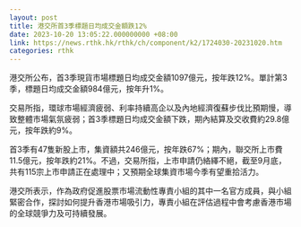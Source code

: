 ```yaml
---
layout: post
title: 港交所首3季標題日均成交金額跌12%
date: 2023-10-20 13:05:22.000000000 +08:00
link: https://news.rthk.hk/rthk/ch/component/k2/1724030-20231020.htm
categories: rthk
---
```


港交所公布，首3季現貨市場標題日均成交金額1097億元，按年跌12%。單計第3季，標題日均成交金額984億元，按年升1%。

交易所指，環球市場經濟疲弱、利率持續高企以及內地經濟復蘇步伐比預期慢，導致整體市場氣氛疲弱；首3季標題日均成交金額下跌，期內結算及交收費約29.8億元，按年跌約9%。

首3季有47隻新股上市，集資額共246億元，按年跌67%；期內，聯交所上市費11.5億元，按年跌約21%。不過，交易所指，上市申請仍絡繹不絕，截至9月底，共有115宗上市申請正在處理中；又預期全球集資市場今季有望重拾活力。

港交所表示，作為政府促進股票市場流動性專責小組的其中一名官方成員，與小組緊密合作，探討如何提升香港市場吸引力，專責小組在評估過程中會考慮香港市場的全球競爭力及可持續發展。
